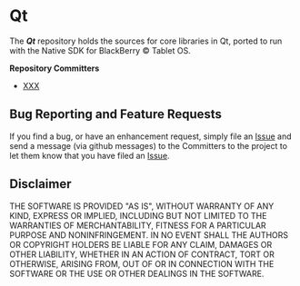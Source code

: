 # Qt

The _**Qt**_ repository holds the sources for core libraries in Qt, ported to run with the Native SDK for BlackBerry © Tablet OS.


**Repository Committers** 

* [XXX](https://github.com/xxx)


## Bug Reporting and Feature Requests

If you find a bug, or have an enhancement request, simply file an [Issue](https://github.com/blackberry/Qt/issues) and send a message (via github messages) to the Committers to the project to let them know that you have filed an [Issue](https://github.com/blackberry/Qt/issues).

## Disclaimer

THE SOFTWARE IS PROVIDED "AS IS", WITHOUT WARRANTY OF ANY KIND, EXPRESS OR IMPLIED, INCLUDING BUT NOT LIMITED TO THE WARRANTIES OF MERCHANTABILITY, FITNESS FOR A PARTICULAR PURPOSE AND NONINFRINGEMENT. IN NO EVENT SHALL THE AUTHORS OR COPYRIGHT HOLDERS BE LIABLE FOR ANY CLAIM, DAMAGES OR OTHER LIABILITY, WHETHER IN AN ACTION OF CONTRACT, TORT OR OTHERWISE, ARISING FROM, OUT OF OR IN CONNECTION WITH THE SOFTWARE OR THE USE OR OTHER DEALINGS IN THE SOFTWARE.

